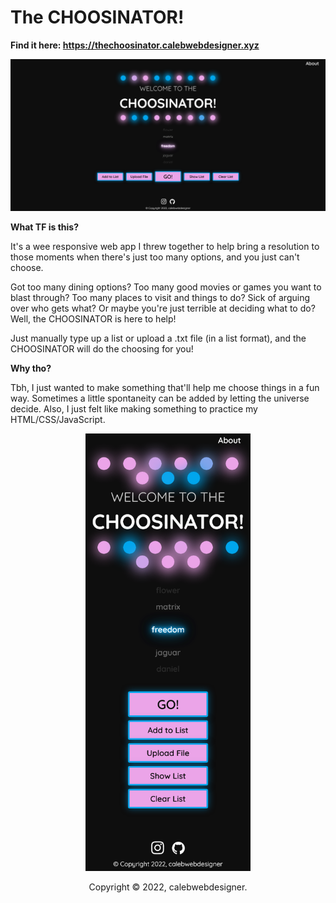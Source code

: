 # The CHOOSINATOR!
**Find it here: https://thechoosinator.calebwebdesigner.xyz**

![image](https://github.com/calebwebdesigner/The-CHOOSINATOR/blob/main/ignore/v1-screenshots/screendesktop.png) 

**What TF is this?**

It's a wee responsive web app I threw together to help bring a resolution to those moments when there's just too many options, and you just can't choose.

Got too many dining options? Too many good movies or games you want to blast through? Too many places to visit and things to do? Sick of arguing over who gets what? Or maybe you're just terrible at deciding what to do? Well, the CHOOSINATOR is here to help!

Just manually type up a list or upload a .txt file (in a list format), and the CHOOSINATOR will do the choosing for you!


**Why tho?**

Tbh, I just wanted to make something that'll help me choose things in a fun way. Sometimes a little spontaneity can be added by letting the universe decide. Also, I just felt like making something to practice my HTML/CSS/JavaScript.

<p align="center">
  <img height="700" src="https://github.com/calebwebdesigner/The-CHOOSINATOR/blob/main/ignore/v1-screenshots/screenmobile.png">
</p>

<p align="center">Copyright © 2022, calebwebdesigner.</p>
